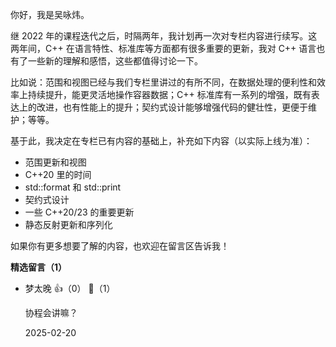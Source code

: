 你好，我是吴咏炜。

继 2022 年的课程迭代之后，时隔两年，我计划再一次对专栏内容进行续写。这两年间，C++ 在语言特性、标准库等方面都有很多重要的更新，我对 C++ 语言也有了一些新的理解和感悟，这些都值得讨论一下。

比如说：范围和视图已经与我们专栏里讲过的有所不同，在数据处理的便利性和效率上持续提升，能更灵活地操作容器数据；C++ 标准库有一系列的增强，既有表达上的改进，也有性能上的提升；契约式设计能够增强代码的健壮性，更便于维护；等等。

基于此，我决定在专栏已有内容的基础上，补充如下内容（以实际上线为准）：

- 范围更新和视图
- C++20 里的时间
- std::format 和 std::print
- 契约式设计
- 一些 C++20/23 的重要更新
- 静态反射更新和序列化

如果你有更多想要了解的内容，也欢迎在留言区告诉我！
<div><strong>精选留言（1）</strong></div><ul>
<li><span>梦太晚</span> 👍（0） 💬（1）<p>协程会讲嘛？</p>2025-02-20</li><br/>
</ul>